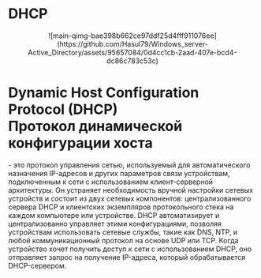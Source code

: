 # DHCP

<div align="center">
![main-qimg-bae398b662ce97ddf25d4fff911076ee](https://github.com/Hasul79/Windows_server-Active_Directory/assets/95657084/0d4cc1cb-2aad-407e-bcd4-dc86c783c53c)

</div>

<h1> Dynamic Host Configuration Protocol (DHCP) <br/> Протокол динамической конфигурации хоста  </h1>
<p>- это протокол управления сетью, используемый для автоматического назначения IP-адресов и других параметров связи устройствам, подключенным к сети с использованием клиент-серверной архитектуры. Он устраняет необходимость вручной настройки сетевых устройств и состоит из двух сетевых компонентов: централизованного сервера DHCP и клиентских экземпляров протокольного стека на каждом компьютере или устройстве. DHCP автоматизирует и централизованно управляет этими конфигурациями, позволяя устройствам использовать сетевые службы, такие как DNS, NTP, и любой коммуникационный протокол на основе UDP или TCP. Когда устройство хочет получить доступ к сети с использованием DHCP, оно отправляет запрос на получение IP-адреса, который обрабатывается DHCP-сервером.</p>
